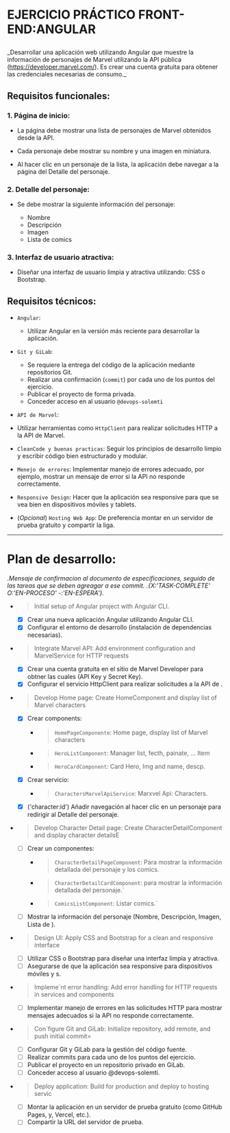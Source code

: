 <h1>EJERCICIO PRÁCTICO FRONT-END:<strong>ANGULAR</strong><p></h1>

\_Desarrollar una aplicación web utilizando Angular que muestre la información de personajes de Marvel utilizando la API pública (https://developer.marvel.com/). Es crear una cuenta gratuita para obtener las credenciales necesarias de consumo.\_

## Requisitos funcionales:

### 1. Página de inicio:

- La página debe mostrar una lista de personajes de Marvel obtenidos desde la API.

- Cada personaje debe mostrar su nombre y una imagen en miniatura.

- Al hacer clic en un personaje de la lista, la aplicación debe navegar a la página del Detalle del personaje.

### 2. Detalle del personaje:

- Se debe mostrar la siguiente información del personaje:

  - Nombre
  - Descripción
  - Imagen
  - Lista de comics

### 3. Interfaz de usuario atractiva:

- Diseñar una interfaz de usuario limpia y atractiva utilizando: CSS o Bootstrap.

## Requisitos técnicos:

- `Angular`:

  - Utilizar Angular en la versión más reciente para desarrollar la aplicación.

- `Git y GiLab`:

  - Se requiere la entrega del código de la aplicación mediante repositorios Git.
  - Realizar una confirmación (`commit`) por cada uno de los puntos del ejercicio.
  - Publicar el proyecto de forma privada.
  - Conceder acceso en al usuario `@devops-solemti`

- `API de Marvel`:

- Utilizar herramientas como `HttpClient` para realizar solicitudes HTTP a la API de Marvel.

- `CleanCode y buenas practicas`: Seguir los principios de desarrollo limpio y escribir código bien estructurado y modular.

- `Menejo de errores`: Implementar manejo de errores adecuado, por ejemplo, mostrar un mensaje de error si la API no responde correctamente.

- `Responsive Design`: Hacer que la aplicación sea responsive para que se vea bien en dispositivos móviles y tablets.

- (_Opcional_) `Hosting Web App`: De preferencia montar en un servidor de prueba gratuito y compartir la liga.

---

# Plan de desarrollo:

_.Mensaje de confirmacion al documento de especificaciones, seguido de las tareas que se deben agreagar a ese commit._
_.{X:'TASK-COMPLETE' O:'EN-PROCESO' -:'EN-ESPERA'}._

- > Initial setup of Angular project with Angular CLI.
  - [x] Crear una nueva aplicación Angular utilizando Angular CLI.
  - [x] Configurar el entorno de desarrollo (instalación de dependencias necesarias).

- > Integrate Marvel API: Add environment configuration and MarvelService for HTTP requests
  - [x] Crear una cuenta gratuita en el sitio de Marvel Developer para obtner las cuales (API Key y Secret Key).
  - [x] Configurar el servicio HttpClient para realizar solicitudes a la API de .

- > Develop Home page: Create HomeComponent and display list of Marvel characters
  - [x] Crear components: 
    - > `HomePageComponente`: Home page, display list of Marvel characters
    - > `HeroListComponent`: Manager list, fecth, painate, ... Item<HeroCardComponent> 
    - > `HeroCardComponent`: Card Hero, Img and name, descp.
  - [x] Crear servicio:
    - > `CharactersMarvelApiService`: Marxvel Api: Characters.
  - [x] <Route>('character:id') Añadir navegación al hacer clic en un personaje para redirigir al Detalle del personaje.

- > Develop Character Detail page: Create CharacterDetailComponent and display character detailsE
  - [ ] Crear un componentes:
    - > `CharacterDetailPageComponent`: Para mostrar la información detallada del personaje y los comics.
    - > `CharacterDetailCardComponent`: para mostrar la información detallada del personaje.`
    - > `ComicsListComponent`: Listar comics.`
  <!-- - [ ] (REPETIDO)Implementar el servicio para obtener los detalles del personaje seleccionado la API de Marvel. -->
  - [ ] Mostrar la información del personaje (Nombre, Descripción, Imagen, Lista de ).

- > Design UI: Apply CSS and Bootstrap for a clean and responsive interface
  - [ ] Utilizar CSS o Bootstrap para diseñar una interfaz limpia y atractiva.
  - [ ] Asegurarse de que la aplicación sea responsive para dispositivos móviles y s.

- > Impleme`nt error handling: Add error handling for HTTP requests in services and components
  - [ ] Implementar manejo de errores en las solicitudes HTTP para mostrar mensajes adecuados si la API no responde correctamente.

- > Con`figure Git and GiLab: Initialize repository, add remote, and push initial commit=
  - [ ] Configurar Git y GiLab para la gestión del código fuente.
  - [ ] Realizar commits para cada uno de los puntos del ejercicio.
  - [ ] Publicar el proyecto en un repositorio privado en GiLab.
  - [ ] Conceder acceso al usuario @devops-solemti.

- > Deploy application: Build for production and deploy to hosting servic
  - [ ] Montar la aplicación en un servidor de prueba gratuito (como GitHub Pages, y, Vercel, etc.).
  - [ ] Compartir la URL del servidor de prueba.
